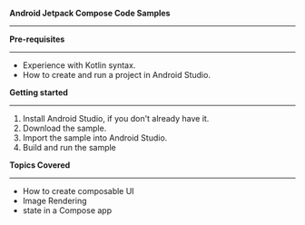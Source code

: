 **Android Jetpack Compose Code Samples**
***

**Pre-requisites**
***
* Experience with Kotlin syntax.
* How to create and run a project in Android Studio.

**Getting started**  
*** 
1. Install Android Studio, if you don't already have it.
2. Download the sample.
3. Import the sample into Android Studio.
4. Build and run the sample

**Topics Covered**
***
* How to create composable UI
* Image Rendering
* state in a Compose app
   
